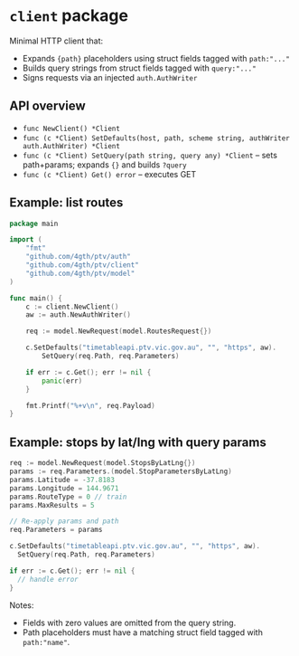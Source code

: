 # `client` package

Minimal HTTP client that:

- Expands `{path}` placeholders using struct fields tagged with `path:"..."`
- Builds query strings from struct fields tagged with `query:"..."`
- Signs requests via an injected `auth.AuthWriter`

## API overview

- `func NewClient() *Client`
- `func (c *Client) SetDefaults(host, path, scheme string, authWriter auth.AuthWriter) *Client`
- `func (c *Client) SetQuery(path string, query any) *Client` – sets path+params; expands `{}` and builds `?query`
- `func (c *Client) Get() error` – executes GET

## Example: list routes

```go
package main

import (
    "fmt"
    "github.com/4gth/ptv/auth"
    "github.com/4gth/ptv/client"
    "github.com/4gth/ptv/model"
)

func main() {
    c := client.NewClient()
    aw := auth.NewAuthWriter()

    req := model.NewRequest(model.RoutesRequest{})

    c.SetDefaults("timetableapi.ptv.vic.gov.au", "", "https", aw).
        SetQuery(req.Path, req.Parameters)

    if err := c.Get(); err != nil {
        panic(err)
    }

    fmt.Printf("%+v\n", req.Payload)
}
```

## Example: stops by lat/lng with query params

```go
req := model.NewRequest(model.StopsByLatLng{})
params := req.Parameters.(model.StopParametersByLatLng)
params.Latitude = -37.8183
params.Longitude = 144.9671
params.RouteType = 0 // train
params.MaxResults = 5

// Re-apply params and path
req.Parameters = params

c.SetDefaults("timetableapi.ptv.vic.gov.au", "", "https", aw).
  SetQuery(req.Path, req.Parameters)

if err := c.Get(); err != nil {
  // handle error
}
```

Notes:

- Fields with zero values are omitted from the query string.
- Path placeholders must have a matching struct field tagged with `path:"name"`.

